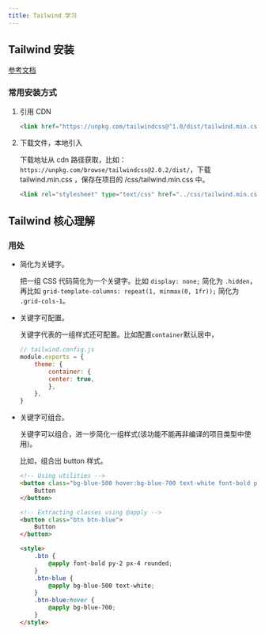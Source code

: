 ```yaml
---
title: Tailwind 学习
---
```


## Tailwind 安装

[参考文档](https://www.tailwindcss.cn/docs/installation)

### 常用安装方式

1. 引用 CDN

   ```html
   <link href="https://unpkg.com/tailwindcss@^1.0/dist/tailwind.min.css" rel="stylesheet">
   ```

2. 下载文件，本地引入

    下载地址从 cdn 路径获取，比如：`https://unpkg.com/browse/tailwindcss@2.0.2/dist/`，下载 tailwind.min.css ，保存在项目的 /css/tailwind.min.css 中。

    ```html
    <link rel="stylesheet" type="text/css" href="../css/tailwind.min.css">
    ```

## Tailwind 核心理解

### 用处

- 简化为关键字。

    把一组 CSS 代码简化为一个关键字。比如 `display: none;` 简化为 `.hidden`，再比如 `grid-template-columns: repeat(1, minmax(0, 1fr));` 简化为 `.grid-cols-1`。

- 关键字可配置。

    关键字代表的一组样式还可配置。比如配置`container`默认居中，

    ```js
    // tailwind.config.js
    module.exports = {
        theme: {
            container: {
            center: true,
            },
        },
    }
    ```

- 关键字可组合。

    关键字可以组合，进一步简化一组样式(该功能不能再非编译的项目类型中使用)。

    比如，组合出 button 样式。

    ```html
    <!-- Using utilities -->
    <button class="bg-blue-500 hover:bg-blue-700 text-white font-bold py-2 px-4 rounded">
        Button
    </button>

    <!-- Extracting classes using @apply -->
    <button class="btn btn-blue">
        Button
    </button>

    <style>
        .btn {
            @apply font-bold py-2 px-4 rounded;
        }
        .btn-blue {
            @apply bg-blue-500 text-white;
        }
        .btn-blue:hover {
            @apply bg-blue-700;
        }
    </style>
    ```

